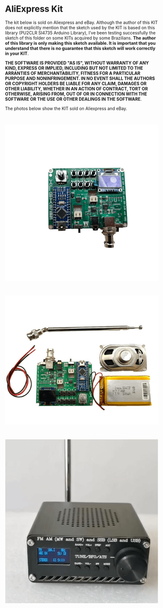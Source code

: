# AliExpress Kit

The kit below is sold on Aliexpress and eBay.  Although the author of this KIT does not explicitly mention that the sketch used by the KIT is based on this library (PU2CLR SI4735 Arduino Library), I’ve been testing successfully the sketch of this folder on some KITs acquired by some Brazilians. __The author of this library is only making this sketch available. It is important that you understand that there is no guarantee that this sketch will work correctly in your KIT__. 

__THE SOFTWARE IS PROVIDED "AS IS", WITHOUT WARRANTY OF ANY KIND, EXPRESS OR IMPLIED, INCLUDING BUT NOT LIMITED TO THE ARRANTIES OF MERCHANTABILITY, FITNESS FOR A PARTICULAR PURPOSE AND NONINFRINGEMENT. IN NO EVENT SHALL THE AUTHORS OR COPYRIGHT HOLDERS BE LIABLE FOR ANY CLAIM, DAMAGES OR OTHER LIABILITY, WHETHER IN AN ACTION OF CONTRACT, TORT OR OTHERWISE, ARISING FROM, OUT OF OR IN CONNECTION WITH THE SOFTWARE OR THE USE OR OTHER DEALINGS IN THE SOFTWARE__.


The photos below show the KIT sold on Aliexpress and eBay.

<BR> 

![PL102BA-S V:2.1 10628](./ali_001.png)


<BR> 

![PL102BA-S V:2.1 10628](./ali_002.png)


<BR> 

![PL102BA-S V:2.1 10628](./ali_003.png)



